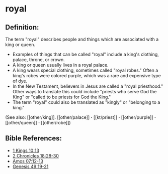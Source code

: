 # royal #

## Definition: ##

The term "royal" describes people and things which are associated with a king or queen.

* Examples of things that can be called "royal" include a king's clothing, palace, throne, or crown.
* A king or queen usually lives in a royal palace.
* A king wears special clothing, sometimes called "royal robes." Often a king's robes were colored purple, which was a rare and expensive type of dye.
* In the New Testament, believers in Jesus are called a "royal priesthood." Other ways to translate this could include "priests who serve God the King" or "called to be priests for God the King."
* The term "royal" could also be translated as "kingly" or "belonging to a king."

(See also: [[other/king]]. [[other/palace]] **·** [[kt/priest]] **·** [[other/purple]] **·** [[other/queen]] **·** [[other/robe]])

## Bible References: ##

* [1 Kings 10:13](en/tn/1ki/help/10/13)
* [2 Chronicles 18:28-30](en/tn/2ch/help/18/28)
* [Amos 07:12-13](en/tn/amo/help/07/12)
* [Genesis 49:19-21](en/tn/gen/help/49/19)